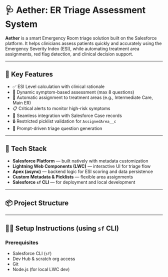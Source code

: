 # 🩺 Aether: ER Triage Assessment System

**Aether** is a smart Emergency Room triage solution built on the Salesforce platform. It helps clinicians assess patients quickly and accurately using the Emergency Severity Index (ESI), while automating treatment area assignments, red flag detection, and clinical decision support.

---

## 🚀 Key Features

- ✅ ESI Level calculation with clinical rationale
- 📝 Dynamic symptom-based assessment (max 8 questions)
- 🧭 Automatic assignment to treatment areas (e.g., Intermediate Care, Main ER)
- 📋 Critical alerts to monitor high-risk symptoms
- 🔄 Seamless integration with Salesforce Case records
- 🔒 Restricted picklist validation for `AssignedArea__c`
- 🧪 Prompt-driven triage question generation

---

## 🧰 Tech Stack

- **Salesforce Platform** — built natively with metadata customization
- **Lightning Web Components (LWC)** — interactive UI for triage flow
- **Apex (async)** — backend logic for ESI scoring and data persistence
- **Custom Metadata & Picklists** — flexible area assignments
- **Salesforce `sf` CLI** — for deployment and local development

---

## 📦 Project Structure

---

## 🧑‍💻 Setup Instructions (using `sf` CLI)

### Prerequisites

- Salesforce CLI (`sf`)
- Dev Hub & scratch org access
- Git
- Node.js (for local LWC dev)